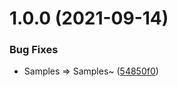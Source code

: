 # 1.0.0 (2021-09-14)


### Bug Fixes

* Samples => Samples~ ([54850f0](https://github.com/Vadimskyi/Unity-UI-Ripple-Vfx/commit/54850f0af3f703be88bc06b0ec8351102d29dfd7))
